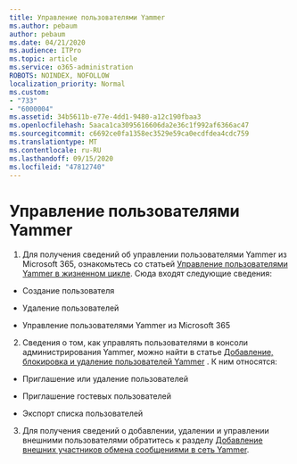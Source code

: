 ```yaml
---
title: Управление пользователями Yammer
ms.author: pebaum
author: pebaum
ms.date: 04/21/2020
ms.audience: ITPro
ms.topic: article
ms.service: o365-administration
ROBOTS: NOINDEX, NOFOLLOW
localization_priority: Normal
ms.custom:
- "733"
- "6000004"
ms.assetid: 34b5611b-e77e-4dd1-9480-a12c190fbaa3
ms.openlocfilehash: 5aaca1ca3095616606da2e36c1f992af6366ac47
ms.sourcegitcommit: c6692ce0fa1358ec3529e59ca0ecdfdea4cdc759
ms.translationtype: MT
ms.contentlocale: ru-RU
ms.lasthandoff: 09/15/2020
ms.locfileid: "47812740"
---
```

# <a name="managing-yammer-users"></a>Управление пользователями Yammer

1. Для получения сведений об управлении пользователями Yammer из Microsoft 365, ознакомьтесь со статьей [Управление пользователями Yammer в жизненном цикле](https://docs.microsoft.com/yammer/manage-yammer-users/manage-users-across-their-lifecycle). Сюда входят следующие сведения:

  - Создание пользователя

  - Удаление пользователей

  - Управление пользователями Yammer из Microsoft 365

2. Сведения о том, как управлять пользователями в консоли администрирования Yammer, можно найти в статье [Добавление, блокировка и удаление пользователей Yammer](https://alchemyportal.azurewebsites.net/Rule/ManageYammer%20users%20across%20their%20lifecycle%20from%20Office%20365) . К ним относятся:

  - Приглашение или удаление пользователей

  - Приглашение гостевых пользователей

  - Экспорт списка пользователей

3. Для получения сведений о добавлении, удалении и управлении внешними пользователями обратитесь к разделу [Добавление внешних участников обмена сообщениями в сеть Yammer](https://docs.microsoft.com/yammer/work-with-external-users/add-external-participants).
